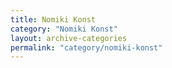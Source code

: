 ```yaml
---
title: Nomiki Konst
category: "Nomiki Konst"
layout: archive-categories
permalink: "category/nomiki-konst"
---
```

